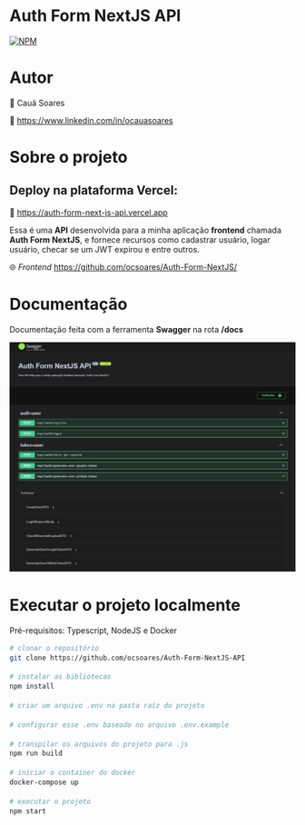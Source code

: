 # **Auth Form NextJS API**

[![NPM](https://img.shields.io/npm/l/react)](https://github.com/neliocursos/exemplo-readme/blob/main/LICENSE)

# Autor

👤 Cauã Soares

💼 https://www.linkedin.com/in/ocauasoares

# Sobre o projeto

## Deploy na plataforma Vercel:

🚀 https://auth-form-next-js-api.vercel.app <br>

Essa é uma **API** desenvolvida para a minha aplicação **frontend** chamada **Auth Form NextJS**, e fornece recursos como cadastrar usuário, logar usuário, checar se um JWT expirou e entre outros.

🌐 _Frontend_ https://github.com/ocsoares/Auth-Form-NextJS/

# Documentação

Documentação feita com a ferramenta **Swagger** na rota **/docs**

![Documentação](https://raw.githubusercontent.com/ocsoares/images/master/auth-form-nextjs-api/docs.png)

# Executar o projeto localmente

Pré-requisitos: Typescript, NodeJS e Docker

```bash
# clonar o repositório
git clone https://github.com/ocsoares/Auth-Form-NextJS-API

# instalar as bibliotecas
npm install

# criar um arquivo .env na pasta raíz do projeto

# configurar esse .env baseado no arquivo .env.example

# transpilar os arquivos do projeto para .js
npm run build

# iniciar o container do docker
docker-compose up

# executar o projeto
npm start
```
